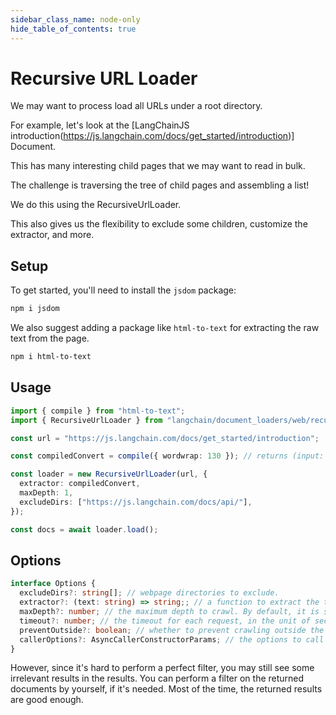 ```yaml
---
sidebar_class_name: node-only
hide_table_of_contents: true
---
```


# Recursive URL Loader

We may want to process load all URLs under a root directory.

For example, let's look at the [LangChainJS introduction(https://js.langchain.com/docs/get_started/introduction)] Document.

This has many interesting child pages that we may want to read in bulk.

The challenge is traversing the tree of child pages and assembling a list!

We do this using the RecursiveUrlLoader.

This also gives us the flexibility to exclude some children, customize the extractor, and more.

## Setup

To get started, you'll need to install the `jsdom` package:

```bash npm2yarn
npm i jsdom
```

We also suggest adding a package like `html-to-text` for extracting the raw text from the page.

```bash npm2yarn
npm i html-to-text
```

## Usage

```typescript
import { compile } from "html-to-text";
import { RecursiveUrlLoader } from "langchain/document_loaders/web/recursive_url_loader";

const url = "https://js.langchain.com/docs/get_started/introduction";

const compiledConvert = compile({ wordwrap: 130 }); // returns (input: string;) => string;

const loader = new RecursiveUrlLoader(url, {
  extractor: compiledConvert,
  maxDepth: 1,
  excludeDirs: ["https://js.langchain.com/docs/api/"],
});

const docs = await loader.load();
```

## Options

```typescript
interface Options {
  excludeDirs?: string[]; // webpage directories to exclude.
  extractor?: (text: string) => string;; // a function to extract the text of the document from the webpage, by default it returns the page as it is. It is recommended to use tools like html-to-text to extract the text. By default, it just returns the page as it is.
  maxDepth?: number; // the maximum depth to crawl. By default, it is set to 2. If you need to crawl the whole website, set it to a number that is large enough would simply do the job.
  timeout?: number; // the timeout for each request, in the unit of seconds. By default, it is set to 10000 (10 seconds).
  preventOutside?: boolean; // whether to prevent crawling outside the root url. By default, it is set to true.
  callerOptions?: AsyncCallerConstructorParams; // the options to call the AsyncCaller for example setting max concurrency (default is 64)
}
```

However, since it's hard to perform a perfect filter, you may still see some irrelevant results in the results. You can perform a filter on the returned documents by yourself, if it's needed. Most of the time, the returned results are good enough.
